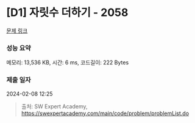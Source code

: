 # [D1] 자릿수 더하기 - 2058 

[문제 링크](https://swexpertacademy.com/main/code/problem/problemDetail.do?contestProbId=AV5QPRjqA10DFAUq) 

### 성능 요약

메모리: 13,536 KB, 시간: 6 ms, 코드길이: 222 Bytes

### 제출 일자

2024-02-08 12:25



> 출처: SW Expert Academy, https://swexpertacademy.com/main/code/problem/problemList.do